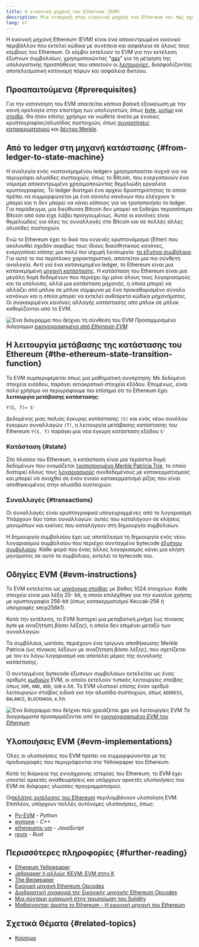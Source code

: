 ```yaml
---
title: Η εικονική μηχανή του Ethereum (EVM)
description: Μια εισαγωγή στην εικονική μηχανή του Ethereum και πώς σχετίζεται με την κατάσταση, τις συναλλαγές και τα έξυπνα συμβόλαια.
lang: el
---
```


Η εικονική μηχανή Ethereum (EVM) είναι ένα αποκεντρωμένο εικονικό περιβάλλον που εκτελεί κώδικα με συνέπεια και ασφάλεια σε όλους τους κόμβους του Ethereum. Οι κόμβοι εκτελούν το EVM για την εκτέλεση έξυπνων συμβολαίων, χρησιμοποιώντας "[gas](/gas/)" για τη μέτρηση της υπολογιστικής προσπάθειας που απαιτούν οι [λειτουργίες](/developers/docs/evm/opcodes/), διασφαλίζοντας αποτελεσματική κατανομή πόρων και ασφάλεια δικτύου.

## Προαπαιτούμενα {#prerequisites}

Για την κατανόηση του EVM απαιτείται κάποια βασική εξοικείωση με την κοινή ορολογία στην επιστήμη των υπολογιστών, όπως [byte](https://wikipedia.org/wiki/Byte), [μνήμη](https://wikipedia.org/wiki/Computer_memory) και [στοίβα](https://wikipedia.org/wiki/Stack_(abstract_data_type)). Θα ήταν επίσης χρήσιμο να νιώθετε άνετα με έννοιες κρυπτογραφίας/αλυσίδας συστοιχιών, όπως [συναρτήσεις κατακερματισμού](https://wikipedia.org/wiki/Cryptographic_hash_function) και [δέντρο Merkle](https://wikipedia.org/wiki/Merkle_tree).

## Από το ledger στη μηχανή κατάστασης {#from-ledger-to-state-machine}

Η αναλογία ενός «κατανεμημένου ledger» χρησιμοποιείται συχνά για να περιγράψει αλυσίδες συστοιχιών, όπως το Bitcoin, που ενεργοποιούν ένα νόμισμα αποκεντρωμένο χρησιμοποιώντας θεμελιώδη εργαλεία κρυπτογραφίας. Το ledger διατηρεί ένα αρχείο δραστηριότητας το οποίο πρέπει να συμμορφώνεται με ένα σύνολο κανόνων που ελέγχουν τι μπορεί και τι δεν μπορεί να κάνει κάποιος για να τροποποιήσει το ledger. Για παράδειγμα, μια διεύθυνση Bitcoin δεν μπορεί να ξοδέψει περισσότερα Bitcoin από όσα είχε λάβει προηγουμένως. Αυτοί οι κανόνες είναι θεμελιώδεις για όλες τις συναλλαγές στο Bitcoin και σε πολλές άλλες αλυσίδες συστοιχιών.

Ενώ το Ethereum έχει το δικό του εγγενές κρυπτονόμισμα (Ether) που ακολουθεί σχεδόν ακριβώς τους ίδιους διαισθητικούς κανόνες, ενεργοποιεί επίσης μια πολύ πιο ισχυρή λειτουργία: [τα έξυπνα συμβόλαια](/developers/docs/smart-contracts/). Για αυτό το πιο περίπλοκο χαρακτηριστικό, απαιτείται μια πιο σύνθετη αναλογία. Αντί για ένα κατανεμημένο ledger, το Ethereum είναι μια κατανεμημένη [μηχανή κατάστασης](https://wikipedia.org/wiki/Finite-state_machine). Η κατάσταση του Ethereum είναι μια μεγάλη δομή δεδομένων που περιέχει όχι μόνο όλους τους λογαριασμούς και τα υπόλοιπα, αλλά μια _κατάσταση μηχανής_, η οποία μπορεί να αλλάζει από μπλοκ σε μπλοκ σύμφωνα με ένα προκαθορισμένο σύνολο κανόνων και η οποία μπορεί να εκτελεί αυθαίρετα κώδικα μηχανήματος. Οι συγκεκριμένοι κανόνες αλλαγής κατάστασης από μπλοκ σε μπλοκ καθορίζονται από το EVM.

![Ένα διάγραμμα που δείχνει τη σύνθεση του EVM](./evm.png) _Προσαρμοσμένο διάγραμμα [εικονογραφημένο από Ethereum EVM](https://takenobu-hs.github.io/downloads/ethereum_evm_illustrated.pdf)_

## Η λειτουργία μετάβασης της κατάστασης του Ethereum {#the-ethereum-state-transition-function}

Το EVM συμπεριφέρεται όπως μια μαθηματική συνάρτηση: Με δεδομένο στοιχείο εισόδου, παράγει αιτιοκρατικό στοιχείο εξόδου. Επομένως, είναι πολύ χρήσιμο να περιγράφουμε πιο επίσημα ότι το Ethereum έχει **λειτουργία μετάβασης κατάστασης**:

```
Y(S, T)= S'
```

Δεδομένης μιας παλιάς έγκυρης κατάστασης `(S)` και ενός νέου συνόλου έγκυρων συναλλαγών `(T)`, η λειτουργία μετάβασης κατάστασης του Ethereum `Y(S, T)` παράγει μια νέα έγκυρη κατάσταση εξόδου `S'`

### Κατάσταση {#state}

Στο πλαίσιο του Ethereum, η κατάσταση είναι μια τεράστια δομή δεδομένων που ονομάζεται [τροποποιημένο Merkle Patricia Trie](/developers/docs/data-structures-and-encoding/patricia-merkle-trie/), το οποίο διατηρεί όλους τους [λογαριασμούς](/developers/docs/accounts/) συνδεδεμένους με κατακερματισμούς και μπορεί να αναχθεί σε έναν ενιαίο κατακερματισμό ρίζας που είναι αποθηκευμένος στην αλυσίδα συστοιχιών.

### Συναλλαγές {#transactions}

Οι συναλλαγές είναι κρυπτογραφικά υπογεγραμμένες από το λογαριασμό. Υπάρχουν δύο τύποι συναλλαγών: αυτές που καταλήγουν σε κλήσεις μηνυμάτων και εκείνες που καταλήγουν στη δημιουργία συμβολαίων.

Η δημιουργία συμβολαίου έχει ως αποτέλεσμα τη δημιουργία ενός νέου λογαριασμού συμβολαίου που περιέχει συνταγμένο bytecode [έξυπνου συμβολαίου](/developers/docs/smart-contracts/anatomy/). Κάθε φορά που ένας άλλος λογαριασμός κάνει μια κλήση μηνύματος σε αυτό το συμβόλαιο, εκτελεί το bytecode του.

## Οδηγίες EVM {#evm-instructions}

Το EVM εκτελείται ως [μηχάνημα στοίβας](https://wikipedia.org/wiki/Stack_machine) με βάθος 1024 στοιχείων. Κάθε στοιχείο είναι μια λέξη 25- bit, η οποία επιλέχθηκε για την ευκολία χρήσης με κρυπτογραφία 256-bit (όπως κατακερματισμοί Keccak-256 ή υπογραφές secp256k1).

Κατά την εκτέλεση, το EVM διατηρεί μια μεταβατική _μνήμη_ (ως πίνακας byte με αναζήτηση βάσει λέξης), η οποία δεν επιμένει μεταξύ των συναλλαγών.

Τα συμβόλαια, ωστόσο, περιέχουν ένα τρίγωνο _αποθήκευσης_ Merkle Patricia (ως πίνακας λέξεων με αναζήτηση βάσει λέξης), που σχετίζεται με τον εν λόγω λογαριασμό και αποτελεί μέρος της συνολικής κατάστασης.

Ο συνταγμένος bytecode έξυπνων συμβολαίων εκτελείται ως ένας αριθμός [κωδικών](/developers/docs/evm/opcodes) EVM, οι οποίοι εκτελούν τυπικές λειτουργίες στοίβας όπως `XOR`, `AND`, `ADD`, `SUB` κ.λπ. Το EVM υλοποιεί επίσης έναν αριθμό λειτουργιών στοίβας ειδικά για την αλυσίδα συστοιχιών, όπως `ADDRESS`, `BALANCE`, `BLOCKHASH`, κ.λπ.

![Ένα διάγραμμα που δείχνει πού χρειάζεται gas για λειτουργίες EVM](../gas/gas.png) _Τα διαγράμματα προσαρμόζονται από το [εικονογραφημένο EVM του Ethereum](https://takenobu-hs.github.io/downloads/ethereum_evm_illustrated.pdf)_

## Υλοποιήσεις EVM {#evm-implementations}

Όλες οι υλοποιήσεις του EVM πρέπει να συμμορφώνονται με τις προδιαγραφές που περιγράφονται στο Yellowpaper του Ethereum.

Κατά τη διάρκεια της εννιάχρονης ιστορίας του Ethereum, το EVM έχει υποστεί αρκετές αναθεωρήσεις και υπάρχουν αρκετές υλοποιήσεις του EVM σε διάφορες γλώσσες προγραμματισμού.

Οι[πελάτης εκτέλεσης του Ethereum](/developers/docs/nodes-and-clients/#execution-clients) περιλαμβάνουν υλοποίηση EVM. Επιπλέον, υπάρχουν πολλές αυτόνομες υλοποιήσεις, όπως:

- [Py-EVM](https://github.com/ethereum/py-evm) - _Python_
- [evmone](https://github.com/ethereum/evmone) - _C++_
- [ethereumjs-vm](https://github.com/ethereumjs/ethereumjs-vm) - _JavaScript_
- [revm](https://github.com/bluealloy/revm) - _Rust_

## Περισσότερες πληροφορίες {#further-reading}

- [Ethereum Yellowpaper](https://ethereum.github.io/yellowpaper/paper.pdf)
- [Jellopaper ή αλλιώς KEVM: EVM στην K](https://jellopaper.org/)
- [The Beigepaper](https://github.com/chronaeon/beigepaper)
- [Εικονική μηχανή Ethereum Opcodes](https://www.ethervm.io/)
- [Διαδραστική αναφορά της Εικονικής μηχανής Ethereum Opcodes](https://www.evm.codes/)
- [Μια σύντομη εισαγωγή στην τεκμηρίωση του Solidity](https://docs.soliditylang.org/en/latest/introduction-to-smart-contracts.html#index-6)
- [Μαθαίνοντας άριστα το Ethereum - Η εικονική μηχανή του Ethereum](https://github.com/ethereumbook/ethereumbook/blob/develop/13evm.asciidoc)

## Σχετικά Θέματα {#related-topics}

- [Καύσιμα](/developers/docs/gas/)
